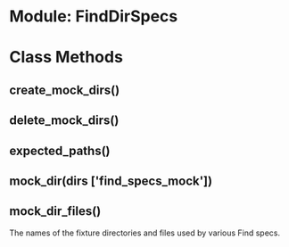 # Module: FindDirSpecs
    



# Class Methods
## create_mock_dirs() [](#method-c-create_mock_dirs)
## delete_mock_dirs() [](#method-c-delete_mock_dirs)
## expected_paths() [](#method-c-expected_paths)
## mock_dir(dirs ['find_specs_mock']) [](#method-c-mock_dir)
## mock_dir_files() [](#method-c-mock_dir_files)
The names of the fixture directories and files used by various Find specs.

